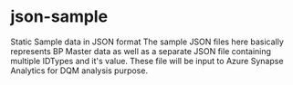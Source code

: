 # json-sample
Static Sample data in JSON format
The sample JSON files here basically represents BP Master data as well as a separate JSON file containing multiple IDTypes and it's value.
These file will be input to Azure Synapse Analytics for DQM analysis purpose.
